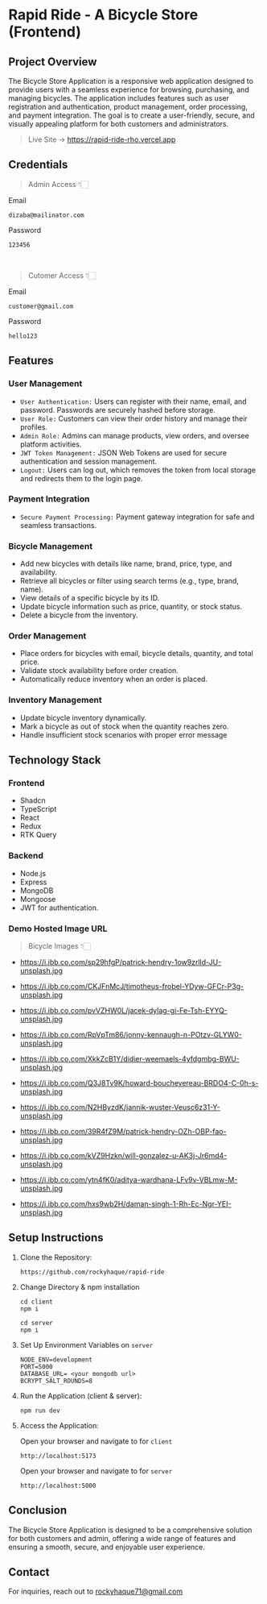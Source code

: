 # Rapid Ride - A Bicycle Store (Frontend)

## Project Overview

The Bicycle Store Application is a responsive web application designed to provide users with a seamless experience for browsing, purchasing, and managing bicycles. The application includes features such as user registration and authentication, product management, order processing, and payment integration. The goal is to create a user-friendly, secure, and visually appealing platform for both customers and administrators.

> Live Site -> https://rapid-ride-rho.vercel.app

## Credentials

> Admin Access 👇🏻

Email
```
dizaba@mailinator.com
```
Password
```
123456
```
<br>

> Cutomer Access 👇🏻

Email
```
customer@gmail.com
```
Password
```
hello123
```


## Features

### User Management

- `User Authentication:` Users can register with their name, email, and password. Passwords are securely hashed before storage.
- `User Role:` Customers can view their order history and manage their profiles.
- `Admin Role:` Admins can manage products, view orders, and oversee platform activities.
- `JWT Token Management:` JSON Web Tokens are used for secure authentication and session management.
- `Logout:` Users can log out, which removes the token from local storage and redirects them to the login page.

### Payment Integration

- `Secure Payment Processing:` Payment gateway integration for safe and seamless transactions.

### Bicycle Management
- Add new bicycles with details like name, brand, price, type, and availability.
- Retrieve all bicycles or filter using search terms (e.g., type, brand, name).
- View details of a specific bicycle by its ID.
- Update bicycle information such as price, quantity, or stock status.
- Delete a bicycle from the inventory.

### Order Management
- Place orders for bicycles with email, bicycle details, quantity, and total price.
- Validate stock availability before order creation.
- Automatically reduce inventory when an order is placed.

### Inventory Management
- Update bicycle inventory dynamically.
- Mark a bicycle as out of stock when the quantity reaches zero.
- Handle insufficient stock scenarios with proper error message

## Technology Stack

### Frontend
- Shadcn
- TypeScript
- React
- Redux
- RTK Query 

### Backend
- Node.js
- Express
- MongoDB
- Mongoose
- JWT for authentication.

### Demo Hosted Image URL

> Bicycle Images 👇🏻

- https://i.ibb.co.com/sp29hfgP/patrick-hendry-1ow9zrlld-JU-unsplash.jpg
- https://i.ibb.co.com/CKJFnMcJ/timotheus-frobel-YDyw-GFCr-P3g-unsplash.jpg
- https://i.ibb.co.com/pvVZHW0L/jacek-dylag-gi-Fe-Tsh-EYYQ-unsplash.jpg
- https://i.ibb.co.com/RpVpTm86/jonny-kennaugh-n-POtzv-GLYW0-unsplash.jpg

- https://i.ibb.co.com/XkkZcB1Y/didier-weemaels-4yfdgmbg-BWU-unsplash.jpg
- https://i.ibb.co.com/Q3J8Tv9K/howard-bouchevereau-BRDO4-C-0h-s-unsplash.jpg
- https://i.ibb.co.com/N2HByzdK/jannik-wuster-Veusc6z31-Y-unsplash.jpg
- https://i.ibb.co.com/39R4fZ9M/patrick-hendry-OZh-OBP-fao-unsplash.jpg
- https://i.ibb.co.com/kVZ9Hzkn/will-gonzalez-u-AK3j-Jr6md4-unsplash.jpg
- https://i.ibb.co.com/ytn4fK0/aditya-wardhana-LFv9v-VBLmw-M-unsplash.jpg
- https://i.ibb.co.com/hxs9wb2H/daman-singh-1-Rh-Ec-Ngr-YEI-unsplash.jpg

## Setup Instructions
1. Clone the Repository:
    ```
    https://github.com/rockyhaque/rapid-ride
    ```

2. Change Directory & npm installation
    ```
    cd client
    npm i
    ```
    ```
    cd server
    npm i
    ```

3. Set Up Environment Variables on `server`
    ```
    NODE_ENV=development
    PORT=5000
    DATABASE_URL= <your mongodb url>
    BCRYPT_SALT_ROUNDS=8
    ```

4. Run the Application (client & server):
    ```
    npm run dev
    ```
5. Access the Application:

    Open your browser and navigate to for `client`
    ```
    http://localhost:5173
    ```
    Open your browser and navigate to for `server`
    ```
    http://localhost:5000
    ```


## Conclusion
The Bicycle Store Application is designed to be a comprehensive solution for both customers and admin, offering a wide range of features and ensuring a smooth, secure, and enjoyable user experience. 

## Contact

For inquiries, reach out to rockyhaque71@gmail.com